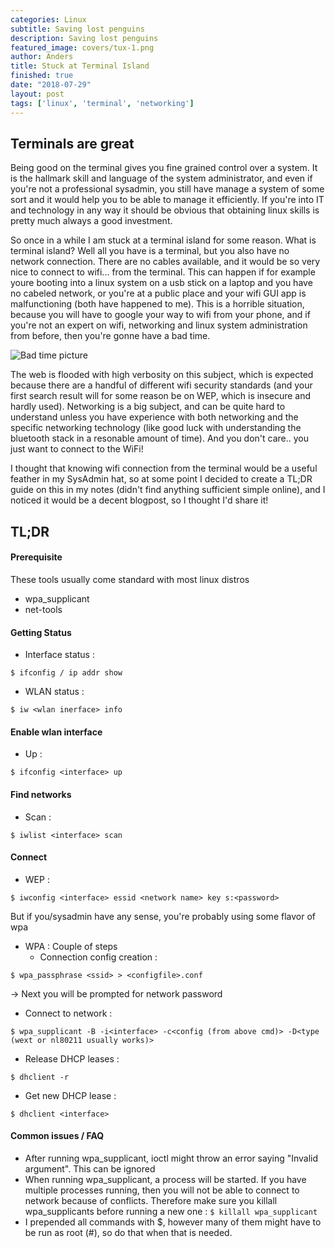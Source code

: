 ```yaml
---
categories: Linux
subtitle: Saving lost penguins
description: Saving lost penguins
featured_image: covers/tux-1.png
author: Anders
title: Stuck at Terminal Island
finished: true
date: "2018-07-29"
layout: post
tags: ['linux', 'terminal', 'networking']
---
```

## Terminals are great

Being good on the terminal gives you fine grained control over a system.  It is
the hallmark skill and language of the system administrator, and even if you're not
a professional sysadmin, you still have manage a system of some sort and it would help you to be
able to manage it efficiently.  If you're into IT and technology in any way
it should be obvious that obtaining linux skills is pretty much always a good investment.

So once in a while I am stuck at a terminal island for some reason. What is terminal island? Well all you have is a terminal, but you also have no network connection.  There are no cables available, and it would be so very nice to connect to wifi... from the terminal. This can happen if for example youre booting into a linux system on a usb stick on a laptop and you have no cabeled network, or you're at a public place and your wifi GUI app is malfunctioning (both have happened to me). This is a horrible situation, because you will have to google your way to wifi from your phone, and if you're not an expert on wifi, networking and linux system administration from before, then you're gonne have a bad time. 

![Bad time picture](/assets/img/blog/bad_time_wifi.jpg)

The web is flooded with high verbosity on this subject, which is expected because there are a handful of different wifi security standards (and your first search result will for some reason be on WEP, which is insecure and hardly used). Networking is a big subject, and can be quite hard to understand unless you have experience with both networking and the specific networking technology (like good luck with understanding the bluetooth stack in a resonable amount of time). And you don't care.. you just want to connect to the WiFi!

I thought that knowing wifi connection from the terminal would be a useful feather in my SysAdmin hat, so at some point I decided to create a TL;DR guide on this in my notes (didn't find anything sufficient simple online), and I noticed it would be a decent blogpost, so I thought I'd share it!

## TL;DR

#### Prerequisite
These tools usually come standard with most linux distros
- wpa_supplicant
- net-tools

#### Getting Status
- Interface status : 

```$ ifconfig / ip addr show```
- WLAN status : 

```$ iw <wlan inerface> info```

#### Enable wlan interface
- Up : 

```$ ifconfig <interface> up```

#### Find networks
- Scan : 

```$ iwlist <interface> scan```

#### Connect
- WEP : 

```
$ iwconfig <interface> essid <network name> key s:<password>
```

But if you/sysadmin have any sense, you're probably using some flavor of wpa
- WPA : Couple of steps
   * Connection config creation : 

```
$ wpa_passphrase <ssid> > <configfile>.conf
```

-> Next you will be prompted for network password
   * Connect to network : 

```
$ wpa_supplicant -B -i<interface> -c<config (from above cmd)> -D<type (wext or nl80211 usually works)>
```
   * Release DHCP leases : 

```$ dhclient -r```
   * Get new DHCP lease : 

```$ dhclient <interface>```

#### Common issues / FAQ
- After running wpa_supplicant, ioctl might throw an error saying "Invalid argument".  This can be ignored
- When running wpa_supplicant, a process will be started.  If you have multiple processes running, then you will not be able to connect to network because of conflicts.  Therefore make sure you killall wpa_supplicants before running a new one :
          ```$ killall wpa_supplicant```
- I prepended all commands with $, however many of them might have to be run as root (#), so do that when that is needed.
